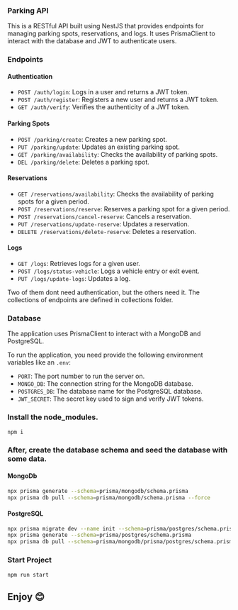 ### Parking API

This is a RESTful API built using NestJS that provides endpoints for managing parking spots, reservations, and logs. It uses PrismaClient to interact with the database and JWT to authenticate users.

### Endpoints

#### Authentication

- `POST /auth/login`: Logs in a user and returns a JWT token.
- `POST /auth/register`: Registers a new user and returns a JWT token.
- `GET /auth/verify`: Verifies the authenticity of a JWT token.

#### Parking Spots

- `POST /parking/create`: Creates a new parking spot.
- `PUT /parking/update`: Updates an existing parking spot.
- `GET /parking/availability`: Checks the availability of parking spots.
- `DEL /parking/delete`: Deletes a parking spot.

#### Reservations

- `GET /reservations/availability`: Checks the availability of parking spots for a given period.
- `POST /reservations/reserve`: Reserves a parking spot for a given period.
- `POST /reservations/cancel-reserve`: Cancels a reservation.
- `PUT /reservations/update-reserve`: Updates a reservation.
- `DELETE /reservations/delete-reserve`: Deletes a reservation.

#### Logs

- `GET /logs`: Retrieves logs for a given user.
- `POST /logs/status-vehicle`: Logs a vehicle entry or exit event.
- `PUT /logs/update-logs`: Updates a log.

Two of them dont need authentication, but the others need it.
The collections of endpoints are defined in collections folder.

### Database

The application uses PrismaClient to interact with a MongoDB and PostgreSQL.

To run the application, you need provide the following environment variables like an `.env`:

- `PORT`: The port number to run the server on.
- `MONGO_DB`: The connection string for the MongoDB database.
- `POSTGRES_DB`: The database name for the PostgreSQL database.
- `JWT_SECRET`: The secret key used to sign and verify JWT tokens.

### Install the node_modules.

```bash
npm i 
```

### After, create the database schema and seed the database with some data.




#### MongoDb

```bash
npx prisma generate --schema=prisma/mongodb/schema.prisma
npx prisma db pull --schema=prisma/mongodb/schema.prisma --force
```

#### PostgreSQL

```bash
npx prisma migrate dev --name init --schema=prisma/postgres/schema.prisma
npx prisma generate --schema=prisma/postgres/schema.prisma
npx prisma db pull --schema=prisma/mongodb/prisma/postgres/schema.prisma
```

### Start Project

```bash
npm run start 
```

## Enjoy 😊